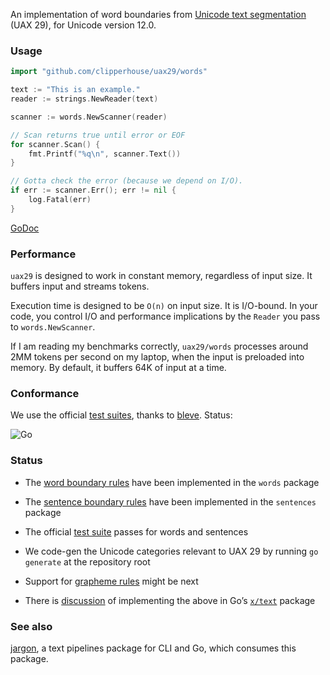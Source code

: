 An implementation of word boundaries from [Unicode text segmentation](https://unicode.org/reports/tr29/#Word_Boundaries) (UAX 29), for Unicode version 12.0.

### Usage

```go
import "github.com/clipperhouse/uax29/words"

text := "This is an example."
reader := strings.NewReader(text)

scanner := words.NewScanner(reader)

// Scan returns true until error or EOF
for scanner.Scan() {
	fmt.Printf("%q\n", scanner.Text())
}

// Gotta check the error (because we depend on I/O).
if err := scanner.Err(); err != nil {
	log.Fatal(err)
}
```

[GoDoc](https://godoc.org/github.com/clipperhouse/uax29/words)

### Performance

`uax29` is designed to work in constant memory, regardless of input size. It buffers input and streams tokens.

Execution time is designed to be `O(n)` on input size. It is I/O-bound. In your code, you control I/O and performance implications by the `Reader` you pass to `words.NewScanner`.

If I am reading my benchmarks correctly, `uax29/words` processes around 2MM tokens per second on my laptop, when the input is preloaded into memory. By default, it buffers 64K of input at a time.

### Conformance

We use the official [test suites](https://unicode.org/reports/tr41/tr41-26.html#Tests29), thanks to [bleve](https://github.com/blevesearch/segment/blob/master/tables_test.go). Status:

![Go](https://github.com/clipperhouse/uax29/workflows/Go/badge.svg)

### Status

- The [word boundary rules](https://unicode.org/reports/tr29/#Word_Boundaries) have been implemented in the `words` package

- The [sentence boundary rules](https://unicode.org/reports/tr29/#Sentence_Boundaries) have been implemented in the `sentences` package

- The official [test suite](https://unicode.org/reports/tr41/tr41-26.html#Tests29) passes for words and sentences

- We code-gen the Unicode categories relevant to UAX 29 by running `go generate` at the repository root

- Support for [grapheme rules](https://unicode.org/reports/tr29/#Grapheme_Cluster_Boundaries) might be next

- There is [discussion](https://groups.google.com/d/msg/golang-nuts/_79vJ65KuXc/B_QgeU6rAgAJ) of implementing the above in Go’s [`x/text`](https://godoc.org/golang.org/x/text) package

### See also

[jargon](https://github.com/clipperhouse/jargon), a text pipelines package for CLI and Go, which consumes this package.
